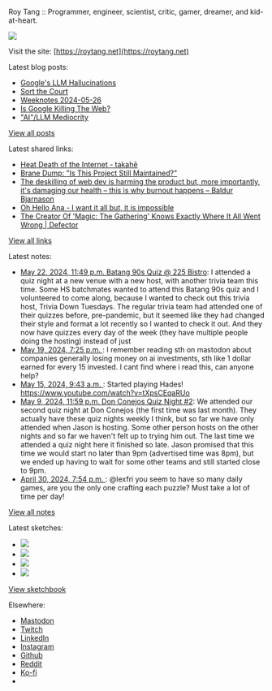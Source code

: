 Roy Tang :: Programmer, engineer, scientist, critic, gamer, dreamer, and kid-at-heart.

![](https://roytang.net/static/img/profile.jpg)

Visit the site: [https://roytang.net](https://roytang.net)

Latest blog posts:

- [Google&#x27;s LLM Hallucinations](https://roytang.net/2024/05/google-llm-hallucinations/)
- [Sort the Court](https://roytang.net/2024/05/sort-the-court/)
- [Weeknotes 2024-05-26](https://roytang.net/2024/05/weeknotes-05-26/)
- [Is Google Killing The Web?](https://roytang.net/2024/05/google-vs-web/)
- [&quot;AI&quot;/LLM Mediocrity](https://roytang.net/2024/05/ai-mediocrity/)

[View all posts](https://roytang.net/blog)

Latest shared links:

- [Heat Death of the Internet - takahē](https://roytang.net/2024/05/25f91615638896511b447b2a9c5d6577/)
- [Brane Dump: &quot;Is This Project Still Maintained?&quot;](https://roytang.net/2024/05/1c519734fa75df887d11ade8d991bfe1/)
- [The deskilling of web dev is harming the product but, more importantly, it&#x27;s damaging our health – this is why burnout happens – Baldur Bjarnason](https://roytang.net/2024/05/b74d04272fe8c35ca810d6f56f85d620/)
- [Oh Hello Ana - I want it all but, it is impossible](https://roytang.net/2024/05/4820c3058164956736ebc629109d1995/)
- [The Creator Of &#x27;Magic: The Gathering&#x27; Knows Exactly Where It All Went Wrong | Defector](https://roytang.net/2024/05/7404c5dbd1183709c3b094c8dee4c564/)

[View all links](https://roytang.net/links)

Latest notes:

- [May 22, 2024, 11:49 p.m. Batang 90s Quiz @ 225 Bistro](https://roytang.net/2024/05/225-bistro-90s-quiz/): I attended a quiz night at a new venue with a new host, with another trivia team this time. Some HS batchmates wanted to attend this Batang 90s quiz and I volunteered to come along, because I wanted to check out this trivia host, Trivia Down Tuesdays. The regular trivia team had attended one of their quizzes before, pre-pandemic, but it seemed like they had changed their style and format a lot recently so I wanted to check it out. And they now have quizzes every day of the week (they have multiple people doing the hosting) instead of just
- [May 19, 2024, 7:25 p.m. ](https://roytang.net/2024/05/112467503584986613/): I remember reading sth on mastodon about companies generally losing money on ai investments, sth like 1 dollar earned for every 15 invested. I cant find where i read this, can anyone help?
- [May 15, 2024, 9:43 a.m. ](https://roytang.net/2024/05/112442565596456714/): Started playing Hades! https://www.youtube.com/watch?v=tXpsCEqaRUo
- [May 9, 2024, 11:59 p.m. Don Conejos Quiz Night #2](https://roytang.net/2024/05/don-conejos-2/): We attended our second quiz night at Don Conejos (the first time was last month). They actually have these quiz nights weekly I think, but so far we have only attended when Jason is hosting. Some other person hosts on the other nights and so far we haven&#x27;t felt up to trying him out. The last time we attended a quiz night here it finished so late. Jason promised that this time we would start no later than 9pm (advertised time was 8pm), but we ended up having to wait for some other teams and still started close to 9pm.
- [April 30, 2024, 7:54 p.m. ](https://roytang.net/2024/04/112360033562382944/): @lexfri you seem to have so many daily games, are you the only one crafting each puzzle? Must take a lot of time per day!

[View all notes](https://roytang.net/notes)

Latest sketches:


- ![](https://roytang.net/media/cache/c3/52/c3524701d7d18fa2b6b280d4437c7ba1.jpg)
- ![](https://roytang.net/media/cache/b8/6e/b86e3f7c5db451a5bf40260cdf52e2c0.jpg)
- ![](https://roytang.net/media/cache/09/11/09119bc377da2a1bf7e9d18251a6b7a6.jpg)
- ![](https://roytang.net/media/cache/3c/7d/3c7d410c1cd355b7897272dd51e3b61a.jpg)

[View sketchbook](https://roytang.net/albums/sketchbook)


Elsewhere:

- [Mastodon](https://indieweb.social/@roytang)
- [Twitch](https://twitch.tv/twitchyroy)
- [LinkedIn](https://www.linkedin.com/in/roytang)
- [Instagram](https://instagram.com/roytang0400)
- [Github](https://github.com/roytang)
- [Reddit](https://reddit.com/u/hungryroy)
- [Ko-fi](https://ko-fi.com/roytang)
- [](mailto:hello@roytang.net)